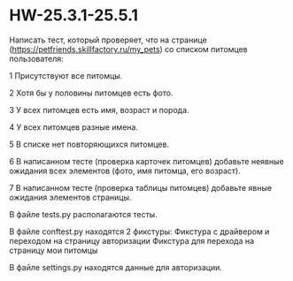 # HW-25.3.1-25.5.1

Написать тест, который проверяет, что на странице (https://petfriends.skillfactory.ru/my_pets)  со списком питомцев пользователя:

1 Присутствуют все питомцы.

2 Хотя бы у половины питомцев есть фото.

3 У всех питомцев есть имя, возраст и порода.

4 У всех питомцев разные имена.

5 В списке нет повторяющихся питомцев. 

6 В написанном тесте (проверка карточек питомцев) добавьте неявные ожидания всех элементов (фото, имя питомца, его возраст).

7 В написанном тесте (проверка таблицы питомцев) добавьте явные ожидания элементов страницы.

В файле tests.py располагаются тесты.

В файле conftest.py находятся 2 фикстуры: Фикстура с драйвером и переходом на страницу авторизации Фикстура для перехода на страницу мои питомцы

В файле settings.py находятся данные для авторизации.
